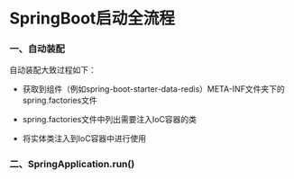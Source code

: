 # SpringBoot启动全流程

### 一、自动装配
自动装配大致过程如下：

+ 获取到组件（例如spring-boot-starter-data-redis）META-INF文件夹下的spring.factories文件

+ spring.factories文件中列出需要注入IoC容器的类

+ 将实体类注入到IoC容器中进行使用


### 二、SpringApplication.run()